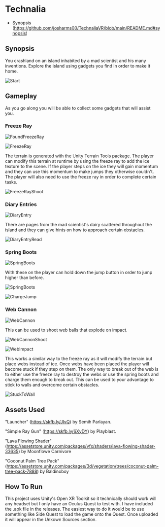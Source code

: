 # Technalia

 - Synopsis (https://github.com/josharms00/TechnaliaVR/blob/main/README.md#synopsis)

## Synopsis

You crashland on an island inhabited by a mad scientist and his many inventions. Explore the island using gadgets you find in order to make it home.

![Start](/screenshots/start.PNG)

## Gameplay

As you go along you will be able to collect some gadgets that will assist you.

### Freeze Ray

![FoundFreezeRay](/screenshots/freezeray_found.PNG)

![FreezeRay](/screenshots/freezeray.PNG)

The terrain is generated with the Unity Terrain Tools package. The player can modify this terrain at runtime by using the freeze ray to add the ice texture to the scene. If the player steps on the ice they will gain momentum and they can use this momentum to make jumps they otherwise couldn't. The player will also need to use the freeze ray in order to complete certain tasks.

![FreezeRayShoot](/screenshots/freezeray_shooting.PNG)

### Diary Entries

![DiaryEntry](/screenshots/diaryentry.PNG)

There are pages from the mad scientist's dairy scattered throughout the island and they can give hints on how to approach certain obstacles.

![DiaryEntryRead](/screenshots/diaryentry_read.PNG)

### Spring Boots

![SpringBoots](/screenshots/springboots.PNG)

With these on the player can hold down the jump button in order to jump higher than before.

![SpringBoots](/screenshots/springboots_charging.PNG)

![ChargeJump](/screenshots/chargejump.PNG)

### Web Cannon

![WebCannon](/screenshots/WebCannon.PNG)

This can be used to shoot web balls that explode on impact.

![WebCannonShoot](/screenshots/webcannon_shoot.PNG)

![WebImpact](/screenshots/webimpact.PNG)

This works a similar way to the freeze ray as it will modify the terrain but place webs instead of ice. Once webs have been placed the player will become stuck
if they step on them. The only way to break out of the web is to either use the freeze ray to destroy the webs or use the spring boots and charge them enough to
break out. This can be used to your advantage to stick to walls and overcome certain obstacles.

![StuckToWall](/screenshots/stucktoawall.PNG)

## Assets Used

"Launcher" (https://skfb.ly/JIvQ) by Semih Parlayan.

"Simple Ray Gun" (https://skfb.ly/6XyDY) by Playblast.

"Lava Flowing Shader" (https://assetstore.unity.com/packages/vfx/shaders/lava-flowing-shader-33635) by Moonflowe Carnivore

"Coconut Palm Tree Pack" (https://assetstore.unity.com/packages/3d/vegetation/trees/coconut-palm-tree-pack-7888) by Baldinoboy

## How To Run

This project uses Unity's Open XR Toolkit so it technically should work will any headset but I only have an Oculus Quest to test with. I have included the .apk file in the releases. The easiest way to do it would be to use something like Side Quest to load the game onto the Quest. Once uploaded it will appear in the Unkown Sources section.
